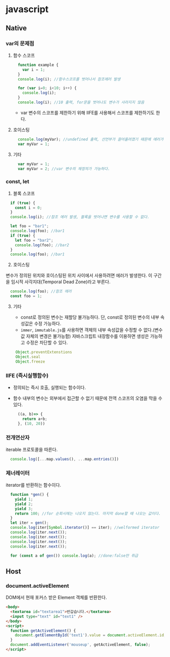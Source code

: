 # javascript

## Native

### var의 문제점

1. 함수 스코프
    ```javascript
      function example {
        var i = 1;
      }
      console.log(i); //함수스코프를 벗어나서 참조에러 발생
    ```

    ```javascript
      for (var i=0; i<10; i++) {
        console.log(i);
      }
      console.log(i); //10 출력, for문을 벗어나도 변수가 사라지지 않음
    ```

    - var 변수의 스코프를 제한하기 위해 IIFE를 사용해서 스코프를 제한하기도 한다.

2. 호이스팅
    ```javascript
      console.log(myVar); //undefined 출력, 선언부가 끌어올려졌기 때문에 에러가 발생하지 않음
      var myVar = 1;
    ```

3. 기타
    ```javascript
      var myVar = 1;
      var myVar = 2; //var 변수의 재정의가 가능하다.
    ```

### const, let

  1. 블록 스코프
  ```javascript
    if (true) {
      const i = 0;
    }
    console.log(i); //참조 에러 발생, 블록을 벗어나면 변수를 사용할 수 없다.
  ```

  ```javascript
    let foo = "bar1";
    console.log(foo); //bar1
    if (true) {
      let foo = "bar2";
      console.log(foo); //bar2
    }
    console.log(foo); //bar1
  ```

  2. 호이스팅

  변수가 정의된 위치와 호이스팅된 위치 사이에서 사용하려면 에러가 발생한다. 이 구간을 임시적 사각지대(Temporal Dead Zone)라고 부른다.
  ```javascript
    console.log(foo); //참조 에러
    const foo = 1;
  ```

  3. 기타

     - const로 정의된 변수는 재할당 불가능하다. 단, const로 정의된 변수의 내부 속성값은 수정 가능하다.
     - `immer`, `immutable.js`를 사용하면 객체의 내부 속성값을 수정할 수 없다.(변수 값 자체의 변경은 불가능함) 자바스크립트 내장함수를 이용하면 생성은 가능하고 수정은 차단할 수 있다.
     ```javascript
      Object.preventExtenstions
      Object.seal
      Object.freeze
     ```

### IIFE (즉시실행함수)

- 정의되는 즉시 호출, 실행되는 함수이다.
- 함수 내부의 변수는 외부에서 접근할 수 없기 때문에 전역 스코프의 오염을 막을 수 있다.

  ```javascript
    ((a, b)=> {
      return a+b;
    }, (10, 20))
  ```

### 전개연산자

iterable 프로토콜을 따른다.

  ```javascript
    console.log([...map.values(), ...map.entries()])
  ```

### 제너레이터

iterator를 반환하는 함수이다.

  ```javascript
    function *gen() {
      yield 1;
      yield 2;
      yield 3;
      return 100; //for 순회시에는 나오지 않는다. 마지막 done할 때 나오는 값이다.
    }
    let iter = gen();
    console.log(iter[Symbol.iterator()] == iter); //welformed iterator
    console.log(iter.next());
    console.log(iter.next());
    console.log(iter.next());
    console.log(iter.next());

    for (const a of gen()) console.log(a); //done:false만 취급 
  ```


## Host

### document.activeElement

DOM에서 현재 포커스 받은 Element 객체를 반환한다.

```html
<body>
  <textarea id="textarea1">반갑습니다.</textarea>
  <input type="text" id="text1" />
</body>
<script>
  function getActiveElement() {
    document.getElementById('text1').value = document.activeElement.id;
  }
  document.addEventListener('mouseup', getActiveElement, false);
</script>
```
